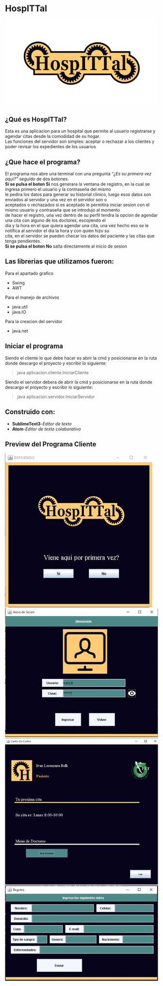<h1> HospITTal </h1>
<img src=https://github.com/Ivan-LB/HospITTal/blob/master/imagenes/logo1.png
  alt="Logo del Programa"
  tittle="HospITTal"
>
<h2> ¿Qué es HospITTal? </h2>
<p>Esta es una aplicacion para un hospital que permite al usuario registrarse y agendar citas desde la comodidad de su hogar.<br>
Las funciones del servidor son simples: aceptar o rechazar a los clientes y poder revisar los expedientes de los usuarios<br></p>
<h2> ¿Que hace el programa? </h2>
<p>El programa nos abre una terminal con una pregunta <em><q>¿Es su primera vez aqui?</q></em> seguido de dos botones.<br>
<strong>Si se pulsa el boton Si</strong> nos generara la ventana de registro, en la cual se ingresa primero el usuario y la contraseña del mismo<br>
le pedira los datos para generar su historial clinico, luego esos datos son enviados al servidor y una vez en el servidor son o<br>
aceptados o rechazados si es aceptado le permitira iniciar sesion con el mismo usuario y contraseña que se introdujo al momento<br>
de hacer el registro, una vez dentro de su perfil tendra la opcion de agendar una cita con alguno de los doctores, escojiendo el<br>
dia y la hora en el que quiera agendar una cita, una vez hecho eso se le notifica al servidor el dia la hora y con quien hizo su<br>
cita, en el servidor se pueden checar los datos del paciente y las citas que tenga pendientes.<br>
<strong>Si se pulsa el boton No</strong> salta directamente al inicio de sesion</p>

<h2> Las librerias que utilizamos fueron:</h2>
<p>Para el apartado grafico</p>
<ul>
<li> Swing</li>
<li> AWT</li>
</ul>
<p>Para el manejo de archivos</p>
<ul>
<li> java.util</li>
<li> java.IO</li>
</ul>
<p>Para la creacion del servidor</p>
<ul>
<li> java.net</li>
</ul>
<h2> Iniciar el programa </h2>
<p> Siendo el cliente lo que debe hacer es abrir la cmd y posicionarse en la ruta donde descargo el proyecto y escribir lo siguiente:</p>
<blockquote> java aplicacion.cliente.IniciarCliente </blockquote>
<p> Siendo el servidor debera de abrir la cmd y posicionarse en la ruta donde descargo el proyecto y escribir lo siguiente: </p>
<blockquote> java aplicacion.servidor.IniciarServidor</blockquote>
<h2> Construido con: </h2>
<ul>
<li> <strong>SublimeText3</strong>-<em>Editor de texto</em></li>
<li> <strong>Atom</strong>-<em>Editor de texto colaborativo</em></li>
</ul>
<h2> Preview del Programa Cliente</h2>
  <img src=https://github.com/Ivan-LB/HospITTal/blob/master/Imagenes%20del%20proyecto/iniciox.JPG>
  <img src=https://github.com/Ivan-LB/HospITTal/blob/master/Imagenes%20del%20proyecto/sesionx.JPG>
  <img src=https://github.com/Ivan-LB/HospITTal/blob/master/Imagenes%20del%20proyecto/perfil.JPG>
  <img src=https://github.com/Ivan-LB/HospITTal/blob/master/Imagenes%20del%20proyecto/imagenqueivanocupa.JPG>

